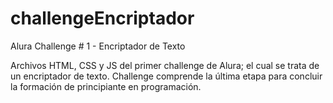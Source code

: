 # challengeEncriptador
Alura Challenge # 1 - Encriptador de Texto

Archivos HTML, CSS y JS del primer challenge de Alura; el cual se trata de un encriptador de texto.
Challenge comprende la última etapa para concluir la formación de principiante en programación.
